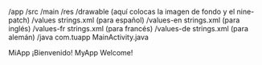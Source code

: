 /app
    /src
        /main
            /res
                /drawable (aquí colocas la imagen de fondo y el nine-patch)
                /values
                    strings.xml (para español)
                /values-en
                    strings.xml (para inglés)
                /values-fr
                    strings.xml (para francés)
                /values-de
                    strings.xml (para alemán)
            /java
                com.tuapp
                    MainActivity.java
<!-- res/values/strings.xml -->
<resources>
    <string name="app_name">MiApp</string>
    <string name="welcome_message">¡Bienvenido!</string>
    <!-- Otras cadenas en español -->
</resources>
<!-- res/values-en/strings.xml -->
<resources>
    <string name="app_name">MyApp</string>
    <string name="welcome_message">Welcome!</string>
    <!-- Otras cadenas en inglés -->
</resources>
